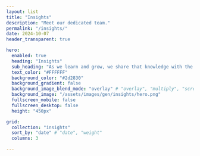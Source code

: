 ```yaml
---
layout: list
title: "Insights"
description: "Meet our dedicated team."
permalink: "/insights/"
date: 2024-10-07
header_transparent: true

hero:
  enabled: true
  heading: "Insights"
  sub_heading: "As we learn and grow, we share that knowledge with the world"
  text_color: "#FFFFFF"
  background_color: "#2d2830"
  background_gradient: false
  background_image_blend_mode: "overlay" # "overlay", "multiply", "screen"
  background_image: "/assets/images/gen/insights/hero.png"
  fullscreen_mobile: false
  fullscreen_desktop: false
  height: "450px"

grid:
  collection: "insights"
  sort_by: "date" # "date", "weight"
  columns: 3

---
```

